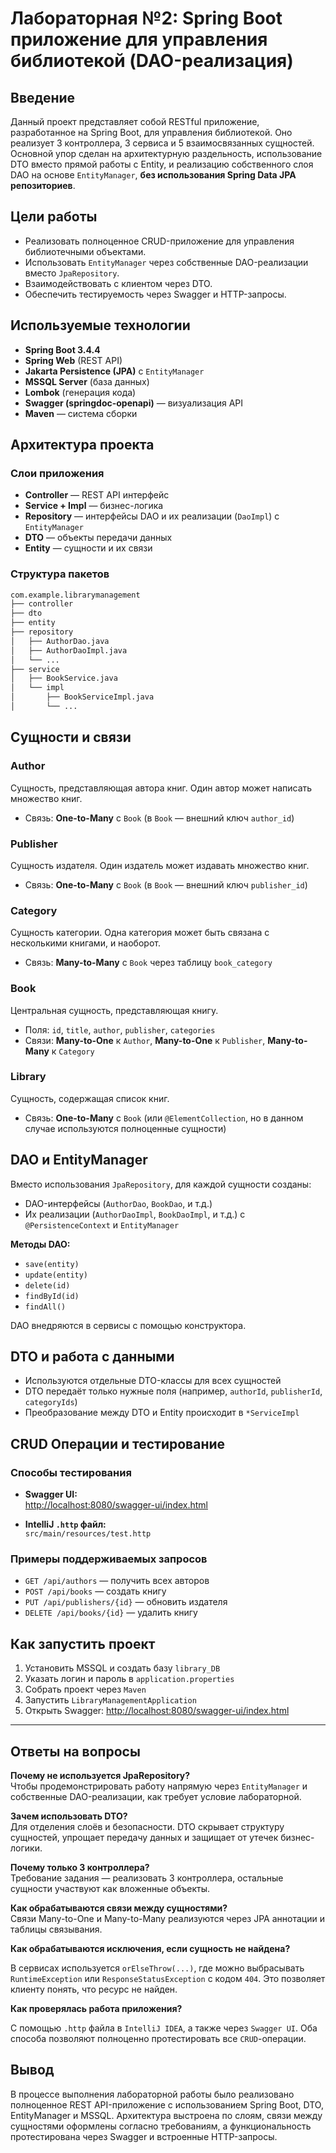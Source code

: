 # Лабораторная №2: Spring Boot приложение для управления библиотекой (DAO-реализация)

## Введение

Данный проект представляет собой RESTful приложение, разработанное на Spring Boot, для управления библиотекой. Оно реализует 3 контроллера, 3 сервиса и 5 взаимосвязанных сущностей. Основной упор сделан на архитектурную раздельность, использование DTO вместо прямой работы с Entity, и реализацию собственного слоя DAO на основе `EntityManager`, **без использования Spring Data JPA репозиториев**.

## Цели работы

- Реализовать полноценное CRUD-приложение для управления библиотечными объектами.
- Использовать `EntityManager` через собственные DAO-реализации вместо `JpaRepository`.
- Взаимодействовать с клиентом через DTO.
- Обеспечить тестируемость через Swagger и HTTP-запросы.

## Используемые технологии

- **Spring Boot 3.4.4**
- **Spring Web** (REST API)
- **Jakarta Persistence (JPA)** с `EntityManager`
- **MSSQL Server** (база данных)
- **Lombok** (генерация кода)
- **Swagger (springdoc-openapi)** — визуализация API
- **Maven** — система сборки

## Архитектура проекта

### Слои приложения

- **Controller** — REST API интерфейс
- **Service + Impl** — бизнес-логика
- **Repository** — интерфейсы DAO и их реализации (`DaoImpl`) с `EntityManager`
- **DTO** — объекты передачи данных
- **Entity** — сущности и их связи

### Структура пакетов

```sh
com.example.librarymanagement
├── controller
├── dto
├── entity
├── repository
│   ├── AuthorDao.java
│   ├── AuthorDaoImpl.java
│   └── ...
├── service
│   ├── BookService.java
│   └── impl
│       ├── BookServiceImpl.java
│       └── ...
```

## Сущности и связи

### Author

Сущность, представляющая автора книг. Один автор может написать множество книг.

- Связь: **One-to-Many** с `Book` (в `Book` — внешний ключ `author_id`)

### Publisher

Сущность издателя. Один издатель может издавать множество книг.

- Связь: **One-to-Many** с `Book` (в `Book` — внешний ключ `publisher_id`)

### Category

Сущность категории. Одна категория может быть связана с несколькими книгами, и наоборот.

- Связь: **Many-to-Many** с `Book` через таблицу `book_category`

### Book

Центральная сущность, представляющая книгу.

- Поля: `id`, `title`, `author`, `publisher`, `categories`
- Связи: **Many-to-One** к `Author`, **Many-to-One** к `Publisher`, **Many-to-Many** к `Category`

### Library

Сущность, содержащая список книг.

- Связь: **One-to-Many** с `Book` (или `@ElementCollection`, но в данном случае используются полноценные сущности)

## DAO и EntityManager

Вместо использования `JpaRepository`, для каждой сущности созданы:

- DAO-интерфейсы (`AuthorDao`, `BookDao`, и т.д.)
- Их реализации (`AuthorDaoImpl`, `BookDaoImpl`, и т.д.) с `@PersistenceContext` и `EntityManager`

**Методы DAO:**

- `save(entity)`
- `update(entity)`
- `delete(id)`
- `findById(id)`
- `findAll()`

DAO внедряются в сервисы с помощью конструктора.

## DTO и работа с данными

- Используются отдельные DTO-классы для всех сущностей
- DTO передаёт только нужные поля (например, `authorId`, `publisherId`, `categoryIds`)
- Преобразование между DTO и Entity происходит в `*ServiceImpl`

## CRUD Операции и тестирование

### Способы тестирования

- **Swagger UI:**  
  [http://localhost:8080/swagger-ui/index.html](http://localhost:8080/swagger-ui/index.html)

- **IntelliJ `.http` файл:**  
  `src/main/resources/test.http`

### Примеры поддерживаемых запросов

- `GET /api/authors` — получить всех авторов
- `POST /api/books` — создать книгу
- `PUT /api/publishers/{id}` — обновить издателя
- `DELETE /api/books/{id}` — удалить книгу

## Как запустить проект

1. Установить MSSQL и создать базу `library_DB`
2. Указать логин и пароль в `application.properties`
3. Собрать проект через `Maven`
4. Запустить `LibraryManagementApplication`
5. Открыть Swagger: [http://localhost:8080/swagger-ui/index.html](http://localhost:8080/swagger-ui/index.html)

---

## Ответы на вопросы

**Почему не используется JpaRepository?**  
Чтобы продемонстрировать работу напрямую через `EntityManager` и собственные DAO-реализации, как требует условие лабораторной.

**Зачем использовать DTO?**  
Для отделения слоёв и безопасности. DTO скрывает структуру сущностей, упрощает передачу данных и защищает от утечек бизнес-логики.

**Почему только 3 контроллера?**  
Требование задания — реализовать 3 контроллера, остальные сущности участвуют как вложенные объекты.

**Как обрабатываются связи между сущностями?**  
Связи Many-to-One и Many-to-Many реализуются через JPA аннотации и таблицы связывания.

**Как обрабатываются исключения, если сущность не найдена?**

В сервисах используется `orElseThrow(...)`, где можно выбрасывать `RuntimeException` или `ResponseStatusException` с кодом `404`. Это позволяет клиенту понять, что ресурс не найден.

**Как проверялась работа приложения?**

С помощью `.http` файла в `IntelliJ IDEA`, а также через `Swagger UI`. Оба способа позволяют полноценно протестировать все `CRUD`-операции.

## Вывод

В процессе выполнения лабораторной работы было реализовано полноценное REST API-приложение с использованием Spring Boot, DTO, EntityManager и MSSQL. Архитектура выстроена по слоям, связи между сущностями оформлены согласно требованиям, а функциональность протестирована через Swagger и встроенные HTTP-запросы.